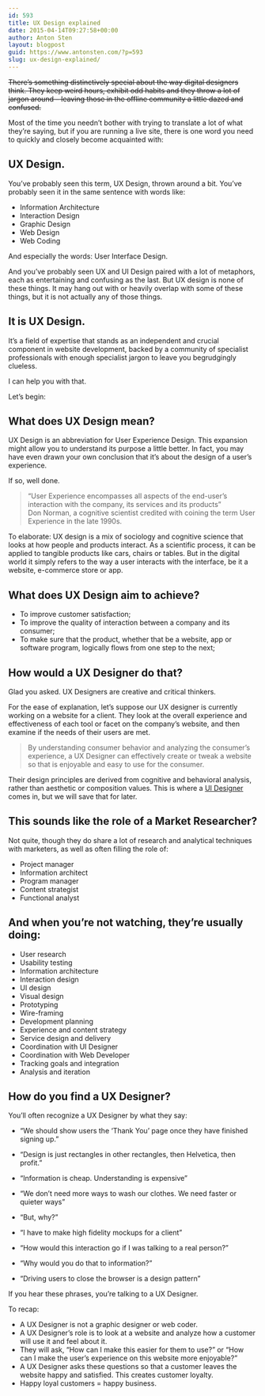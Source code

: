 ```yaml
---
id: 593
title: UX Design explained
date: 2015-04-14T09:27:58+00:00
author: Anton Sten
layout: blogpost
guid: https://www.antonsten.com/?p=593
slug: ux-design-explained/
---
```

~~There’s something distinctively special about the way digital designers think. They keep weird hours, exhibit odd habits and they throw a lot of jargon around – leaving those in the offline community a little dazed and confused.~~

Most of the time you needn’t bother with trying to translate a lot of what they’re saying, but if you are running a live site, there is one word you need to quickly and closely become acquainted with:

## UX Design.

You’ve probably seen this term, UX Design, thrown around a bit. You’ve probably seen it in the same sentence with words like:
- Information Architecture
- Interaction Design
- Graphic Design
- Web Design
- Web Coding

And especially the words: User Interface Design.

And you’ve probably seen UX and UI Design paired with a lot of metaphors, each as entertaining and confusing as the last. But UX design is none of these things. It may hang out with or heavily overlap with some of these things, but it is not actually any of those things.

## It is UX Design.

It’s a field of expertise that stands as an independent and crucial component in website development, backed by a community of specialist professionals with enough specialist jargon to leave you begrudgingly clueless.

I can help you with that.

Let’s begin:

## What does UX Design mean?

UX Design is an abbreviation for User Experience Design. This expansion might allow you to understand its purpose a little better. In fact, you may have even drawn your own conclusion that it’s about the design of a user’s experience.

If so, well done.

>“User Experience encompasses all aspects of the end-user’s interaction with the company, its services and its products”<br>Don Norman, a cognitive scientist credited with coining the term User Experience in the late 1990s.

To elaborate: UX design is a mix of sociology and cognitive science that looks at how people and products interact. As a scientific process, it can be applied to tangible products like cars, chairs or tables. But in the digital world it simply refers to the way a user interacts with the interface, be it a website, e-commerce store or app.

## What does UX Design aim to achieve?

- To improve customer satisfaction;
- To improve the quality of interaction between a company and its consumer;
- To make sure that the product, whether that be a website, app or software program, logically flows from one step to the next;

## How would a UX Designer do that?

Glad you asked. UX Designers are creative and critical thinkers.

For the ease of explanation, let’s suppose our UX designer is currently working on a website for a client. They look at the overall experience and effectiveness of each tool or facet on the company’s website, and then examine if the needs of their users are met.

>By understanding consumer behavior and analyzing the consumer’s experience, a UX Designer can effectively create or tweak a website so that is enjoyable and easy to use for the consumer.

Their design principles are derived from cognitive and behavioral analysis, rather than aesthetic or composition values. This is where a [UI Designer](https://www.antonsten.com/lost-in-an-online-world-understanding-ui-design/ "Lost in an online world: Understanding UI Design") comes in, but we will save that for later.

## This sounds like the role of a Market Researcher?

Not quite, though they do share a lot of research and analytical techniques with marketers, as well as often filling the role of:

- Project manager
- Information architect
- Program manager
- Content strategist
- Functional analyst

## And when you’re not watching, they’re usually doing:

  * User research
  * Usability testing
  * Information architecture
  * Interaction design
  * UI design
  * Visual design
  * Prototyping
  * Wire-framing
  * Development planning
  * Experience and content strategy
  * Service design and delivery
  * Coordination with UI Designer
  * Coordination with Web Developer
  * Tracking goals and integration
  * Analysis and iteration

## How do you find a UX Designer?

You’ll often recognize a UX Designer by what they say:

- &#8220;We should show users the &#8216;Thank You&#8217; page once they have finished signing up.&#8221;

- “Design is just rectangles in other rectangles, then Helvetica, then profit.”

- “Information is cheap. Understanding is expensive”

- “We don’t need more ways to wash our clothes. We need faster or quieter ways”

- “But, why?”

- “I have to make high fidelity mockups for a client”

- “How would this interaction go if I was talking to a real person?”

- “Why would you do that to information?”

- “Driving users to close the browser is a design pattern”

If you hear these phrases, you’re talking to a UX Designer.

To recap:

- A UX Designer is not a graphic designer or web coder.
- A UX Designer’s role is to look at a website and analyze how a customer will use it and feel about it.
- They will ask, “How can I make this easier for them to use?” or “How can I make the user’s experience on this website more enjoyable?”
- A UX Designer asks these questions so that a customer leaves the website happy and satisfied. This creates customer loyalty.
- Happy loyal customers = happy business.
